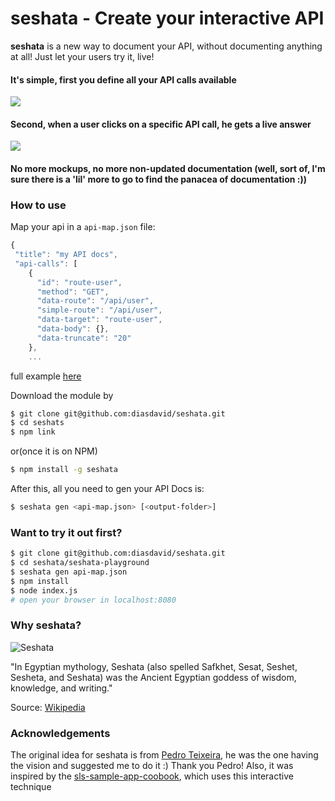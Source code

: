 **seshata** - Create your interactive API
============

**seshata** is a new way to document your API, without documenting anything at all! Just let your users try it, live! 


#### It's simple, first you define all your API calls available

![](https://i.cloudup.com/36dV5tgoeP-3000x3000.png)

#### Second, when a user clicks on a specific API call, he gets a live answer

![](https://i.cloudup.com/eABDXnuXf0-3000x3000.png)

#### No more mockups, no more non-updated documentation (well, sort of, I'm sure there is a 'lil' more to go to find the panacea of documentation :))


### How to use

Map your api in a `api-map.json` file:

```javascript
{
 "title": "my API docs",
 "api-calls": [
    {
      "id": "route-user",
      "method": "GET",
      "data-route": "/api/user",
      "simple-route": "/api/user",
      "data-target": "route-user",
      "data-body": {},
      "data-truncate": "20"
    },
    ...
```
full example [here](https://github.com/diasdavid/seshata/blob/master/seshata-playground/api-map.json)

Download the module by

```bash
$ git clone git@github.com:diasdavid/seshata.git
$ cd seshats
$ npm link
```

or(once it is on NPM)
```bash
$ npm install -g seshata
```

After this, all you need to gen your API Docs is:
```bash
$ seshata gen <api-map.json> [<output-folder>]
```

### Want to try it out first?

```bash
$ git clone git@github.com:diasdavid/seshata.git
$ cd seshata/seshata-playground
$ seshata gen api-map.json
$ npm install
$ node index.js
# open your browser in localhost:8080
```

### Why **seshata**?

![Seshata](http://upload.wikimedia.org/wikipedia/commons/thumb/7/71/Seshat.svg/200px-Seshat.svg.png)

"In Egyptian mythology, Seshata (also spelled Safkhet, Sesat, Seshet, Sesheta, and Seshata) was the Ancient Egyptian goddess of wisdom, knowledge, and writing."

Source: [Wikipedia](http://en.wikipedia.org/wiki/Seshat)

### Acknowledgements

The original idea for seshata is from [Pedro Teixeira](https://github.com/pgte), he was the one having the vision and suggested me to do it :) Thank you Pedro! Also, it was inspired by the [sls-sample-app-coobook](https://github.com/strongloop/sls-sample-app-cookbook), which uses this interactive technique 